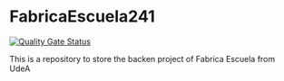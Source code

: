 # FabricaEscuela241

[![Quality Gate Status](https://sonarcloud.io/api/project_badges/measure?project=GerarC_FabricaEscuela241&metric=alert_status)](https://sonarcloud.io/summary/new_code?id=GerarC_FabricaEscuela241)

This is a repository to store the backen project of Fabrica Escuela from UdeA
